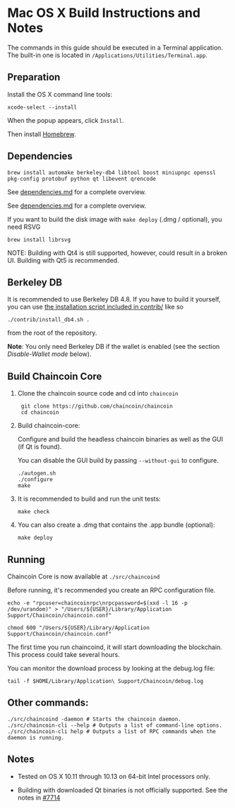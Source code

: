 Mac OS X Build Instructions and Notes
====================================
The commands in this guide should be executed in a Terminal application.
The built-in one is located in `/Applications/Utilities/Terminal.app`.

Preparation
-----------
Install the OS X command line tools:

`xcode-select --install`

When the popup appears, click `Install`.

Then install [Homebrew](https://brew.sh).

Dependencies
----------------------

    brew install automake berkeley-db4 libtool boost miniupnpc openssl pkg-config protobuf python qt libevent qrencode

See [dependencies.md](dependencies.md) for a complete overview.

See [dependencies.md](dependencies.md) for a complete overview.

If you want to build the disk image with `make deploy` (.dmg / optional), you need RSVG

    brew install librsvg

NOTE: Building with Qt4 is still supported, however, could result in a broken UI. Building with Qt5 is recommended.

Berkeley DB
-----------
It is recommended to use Berkeley DB 4.8. If you have to build it yourself,
you can use [the installation script included in contrib/](/contrib/install_db4.sh)
like so

```shell
./contrib/install_db4.sh .
```

from the root of the repository.

**Note**: You only need Berkeley DB if the wallet is enabled (see the section *Disable-Wallet mode* below).

Build Chaincoin Core
------------------------

1. Clone the chaincoin source code and cd into `chaincoin`

        git clone https://github.com/chaincoin/chaincoin
        cd chaincoin

2.  Build chaincoin-core:

    Configure and build the headless chaincoin binaries as well as the GUI (if Qt is found).

    You can disable the GUI build by passing `--without-gui` to configure.

        ./autogen.sh
        ./configure
        make

3.  It is recommended to build and run the unit tests:

        make check

4.  You can also create a .dmg that contains the .app bundle (optional):

        make deploy

Running
-------

Chaincoin Core is now available at `./src/chaincoind`

Before running, it's recommended you create an RPC configuration file.

    echo -e "rpcuser=chaincoinrpc\nrpcpassword=$(xxd -l 16 -p /dev/urandom)" > "/Users/${USER}/Library/Application Support/Chaincoin/chaincoin.conf"

    chmod 600 "/Users/${USER}/Library/Application Support/Chaincoin/chaincoin.conf"

The first time you run chaincoind, it will start downloading the blockchain. This process could take several hours.

You can monitor the download process by looking at the debug.log file:

    tail -f $HOME/Library/Application\ Support/Chaincoin/debug.log

Other commands:
-------

    ./src/chaincoind -daemon # Starts the chaincoin daemon.
    ./src/chaincoin-cli --help # Outputs a list of command-line options.
    ./src/chaincoin-cli help # Outputs a list of RPC commands when the daemon is running.


Notes
-----

* Tested on OS X 10.11 through 10.13 on 64-bit Intel processors only.

* Building with downloaded Qt binaries is not officially supported. See the notes in [#7714](https://github.com/bitcoin/bitcoin/issues/7714)
